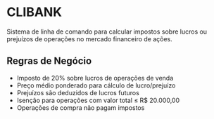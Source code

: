 # CLIBANK

Sistema de linha de comando para calcular impostos sobre lucros ou prejuízos de operações no mercado financeiro de ações.


## Regras de Negócio

- Imposto de 20% sobre lucros de operações de venda
- Preço médio ponderado para cálculo de lucro/prejuízo
- Prejuízos são deduzidos de lucros futuros
- Isenção para operações com valor total ≤ R$ 20.000,00
- Operações de compra não pagam impostos